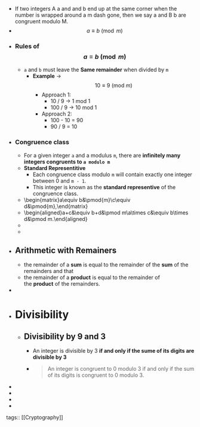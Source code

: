 - If two integers A a and and b end up at the same corner when the number is wrapped around a m dash gone, then we say a and B b are congruent modulo M.
- $$a \equiv b \pmod{m}$$
- ### Rules of $$a \equiv b \pmod{m}$$
	- `a` and `b` must leave the **Same remainder** when divided by `m`
		- **Example** -> $$10 \equiv 9 \: (\text{mod } m)$$
			- Approach 1:
				- 10 / 9 -> 1 mod 1
				- 100 / 9 -> 10 mod 1
			- Approach 2:
				- 100 - 10 = 90
				- 90 / 9 = 10
- ### Congruence class
	- For a given integer `a` and a modulus `m`, there are **infinitely many integers congruents to `a modulo m`**
	- **Standard Representitive**
		- Each congruence class modulo `m` will contain exactly one integer between 0 and `m - 1`.
		- This integer is known as the **standard representive** of the congruence class.
	- \begin{matrix}a\equiv b&\pmod{m}\\c\equiv d&\pmod{m},\end{matrix}
	- \begin{aligned}a+c&\equiv b+d&\pmod m\\a\times c&\equiv b\times d&\pmod m.\end{aligned}
	-
	-
- ## Arithmetic with Remainers
	- the remainder of a **sum** is equal to the remainder of the **sum** of the remainders and that
	- the remainder of a **product** is equal to the remainder of the **product** of the remainders.
-
- # Divisibility
	- ## Divisibility by 9 and 3
		- An integer is divisible by 3 **if and only if the sume of its digits are divisible by 3**
		- > An integer is congruent to 0 modulo 3 if and only if the sum of its digits is congruent to 0 modulo 3.
-
-
-
-
tags:: [[Cryptography]]
